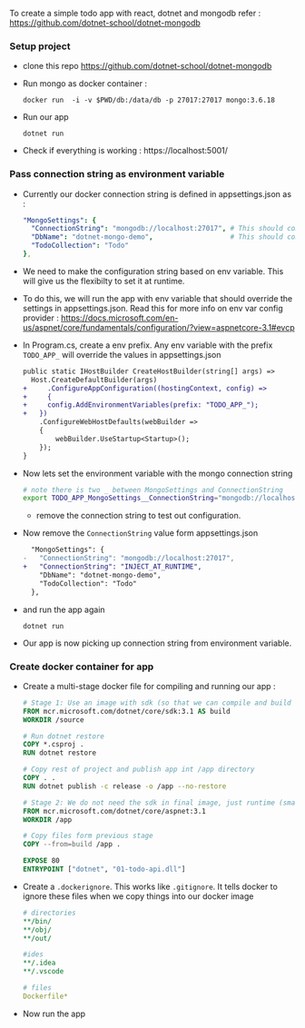 

To create a simple todo app with react, dotnet and mongodb refer : https://github.com/dotnet-school/dotnet-mongodb



### Setup project

- clone this repo  https://github.com/dotnet-school/dotnet-mongodb 

- Run mongo as docker container : 

  ```
  docker run  -i -v $PWD/db:/data/db -p 27017:27017 mongo:3.6.18
  ```

- Run our app 

  ```
  dotnet run
  ```

- Check if everything is working : https://localhost:5001/



### Pass connection string as environment variable

- Currently our docker connection string is defined in appsettings.json as : 

  ```yaml
  "MongoSettings": {
    "ConnectionString": "mongodb://localhost:27017", # This should come from env variable
    "DbName": "dotnet-mongo-demo",                   # This should come from env variable
    "TodoCollection": "Todo"
  },
  ```

  

- We need to make the configuration string based on env variable. This will give us the flexibilty to set it at runtime.

- To do this, we will run the app with env variable that should override the settings in appsettings.json. Read this for more info on env var config provider : https://docs.microsoft.com/en-us/aspnet/core/fundamentals/configuration/?view=aspnetcore-3.1#evcp

- In Program.cs, create a env prefix. Any env variable with the prefix `TODO_APP_`  will override the values in appsettings.json

  ```diff
  public static IHostBuilder CreateHostBuilder(string[] args) =>
  	Host.CreateDefaultBuilder(args)
  +		.ConfigureAppConfiguration((hostingContext, config) =>
  +		{
  +	    config.AddEnvironmentVariables(prefix: "TODO_APP_");
  +   })
      .ConfigureWebHostDefaults(webBuilder =>
      {
    	  webBuilder.UseStartup<Startup>();
      });
  }
  ```

- Now lets set the environment variable with the mongo connection string

  ```bash
  # note there is two _ between MongoSettings and ConnectionString
  export TODO_APP_MongoSettings__ConnectionString="mongodb://localhost:27017"
  ```

  - remove the connection string to test out configuration.

- Now remove the `ConnectionString` value form appsettings.json 

  ```DIFF
    "MongoSettings": {
  -   "ConnectionString": "mongodb://localhost:27017",
  +   "ConnectionString": "INJECT_AT_RUNTIME",
      "DbName": "dotnet-mongo-demo",
      "TodoCollection": "Todo"
    },
  ```

- and run the app again

  ```
  dotnet run
  ```

- Our app is now picking up connection string from environment variable.



### Create docker container for app

- Create a multi-stage docker file for compiling and running our app : 

  ```dockerfile
  # Stage 1: Use an image with sdk (so that we can compile and build app)
  FROM mcr.microsoft.com/dotnet/core/sdk:3.1 AS build
  WORKDIR /source
  
  # Run dotnet restore
  COPY *.csproj .
  RUN dotnet restore
  
  # Copy rest of project and publish app int /app directory
  COPY . .
  RUN dotnet publish -c release -o /app --no-restore
  
  # Stage 2: We do not need the sdk in final image, just runtime (smaller efficient image)
  FROM mcr.microsoft.com/dotnet/core/aspnet:3.1
  WORKDIR /app
  
  # Copy files form previous stage 
  COPY --from=build /app .
  
  EXPOSE 80
  ENTRYPOINT ["dotnet", "01-todo-api.dll"]
  ```

- Create a `.dockerignore`. This works like `.gitignore`. It tells docker to ignore these files when we copy things into our docker image

  ```yaml
  # directories
  **/bin/
  **/obj/
  **/out/
  
  #ides
  **/.idea
  **/.vscode
  
  # files
  Dockerfile*
  ```

- Now run the app 